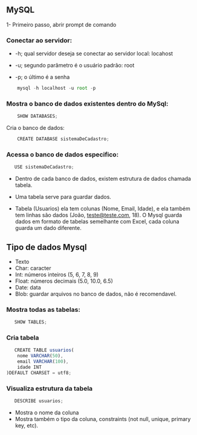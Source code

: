 ## MySQL

1- Primeiro passo, abrir prompt de comando

### Conectar ao servidor:

* -h; qual servidor deseja se conectar ao servidor local: locahost

* -u; segundo parâmetro é o usuário padrão: root

* -p; o último é a senha

```js
    mysql -h localhost -u root -p
```

### Mostra o banco de dados existentes dentro do MySql:

```js
    SHOW DATABASES;
```

Cria o banco de dados:

```js
    CREATE DATABASE sistemaDeCadastro;
```

### Acessa o banco de dados especifico:

```js
   USE sistemaDeCadastro;
```

* Dentro de cada banco de dados, existem estrutura de dados chamada tabela.

* Uma tabela serve para guardar dados.

* Tabela (Usuarios) ela tem colunas (Nome, Email, Idade), e ela também tem linhas são dados (João, teste@teste.com, 18). O Mysql guarda dados em formato de tabelas semelhante com Excel, cada coluna guarda um dado diferente.

## Tipo de dados Mysql

- Texto 
- Char: caracter
- Int: números inteiros (5, 6, 7, 8, 9)
- Float: números decimais (5.0, 10.0, 6.5)
- Date: data
- Blob: guardar arquivos no banco de dados, não é recomendavel.


### Mostra todas as tabelas:

```js
   SHOW TABLES;
```

### Cria tabela
```js
   CREATE TABLE usuarios(
    nome VARCHAR(50),
    email VARCHAR(100),
    idade INT
)DEFAULT CHARSET = utf8;
```

### Visualiza estrutura da tabela

```js
   DESCRIBE usuarios;
```

* Mostra o nome da coluna
* Mostra também o tipo da coluna, constraints (not null, unique, primary key, etc).





